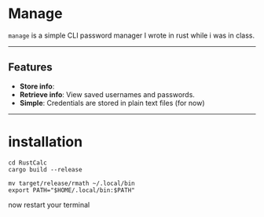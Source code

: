 # Manage 

`manage` is a simple CLI password manager I wrote in rust while i was in class.

---

## Features
- **Store info**: 
- **Retrieve info**: View saved usernames and passwords.
- **Simple**: Credentials are stored in plain text files (for now) 

---


# installation
```
cd RustCalc
cargo build --release

mv target/release/rmath ~/.local/bin
export PATH="$HOME/.local/bin:$PATH"
```
now restart your terminal
